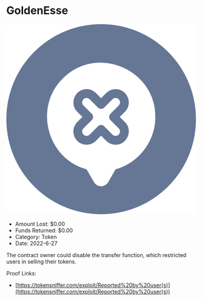 # GoldenEsse
![GoldenEsse](/rektimages/GoldenEsse.png)
- Amount Lost: $0.00
- Funds Returned: $0.00
- Category: Token
- Date: 2022-6-27

The contract owner could disable the transfer function, which restricted users in selling their tokens.  
  



Proof Links:
- [https://tokensniffer.com/exploit/Reported%20by%20user(s)](https://tokensniffer.com/exploit/Reported%20by%20user(s))


